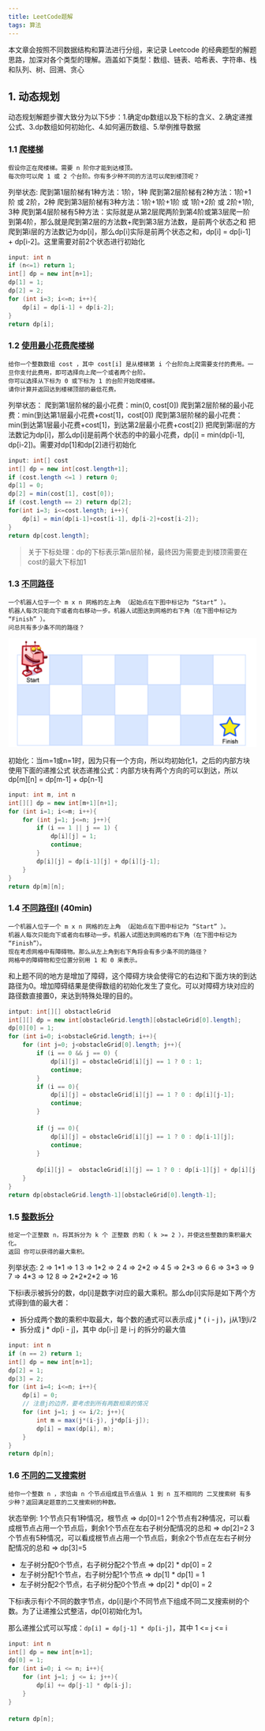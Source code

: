 ```yaml
---
title: LeetCode题解
tags: 算法
---
```


本文章会按照不同数据结构和算法进行分组，来记录 Leetcode 的经典题型的解题思路，加深对各个类型的理解。涵盖如下类型：数组、链表、哈希表、字符串、栈和队列、树、回溯、贪心

## 1. 动态规划

动态规划解题步骤大致分为以下5步：1.确定dp数组以及下标的含义、2.确定递推公式、3.dp数组如何初始化、4.如何遍历数组、5.举例推导数据

### 1.1 [爬楼梯](https://leetcode.cn/problems/climbing-stairs/)

```
假设你正在爬楼梯。需要 n 阶你才能到达楼顶。
每次你可以爬 1 或 2 个台阶。你有多少种不同的方法可以爬到楼顶呢？
```

列举状态: 
爬到第1层阶梯有1种方法：1阶，1种
爬到第2层阶梯有2种方法：1阶+1阶 或 2阶，2种
爬到第3层阶梯有3种方法：1阶+1阶+1阶 或 1阶+2阶 或 2阶+1阶, 3种
爬到第4层阶梯有5种方法：实际就是从第2层爬两阶到第4阶或第3层爬一阶到第4阶，那么就是爬到第2层的方法数+爬到第3层方法数，是前两个状态之和
把爬到第i层的方法数记为dp[i]，那么dp[i]实际是前两个状态之和，dp[i] = dp[i-1] + dp[i-2]。这里需要对前2个状态进行初始化

```java
input: int n
if (n<=1) return 1;
int[] dp = new int[n+1];
dp[1] = 1;
dp[2] = 2;
for (int i=3; i<=n; i++){
	dp[i] = dp[i-1] + dp[i-2];
}
return dp[i];
```

### 1.2 [使用最小花费爬楼梯](https://leetcode.cn/problems/min-cost-climbing-stairs/)

```
给你一个整数数组 cost ，其中 cost[i] 是从楼梯第 i 个台阶向上爬需要支付的费用。一旦你支付此费用，即可选择向上爬一个或者两个台阶。
你可以选择从下标为 0 或下标为 1 的台阶开始爬楼梯。
请你计算并返回达到楼梯顶部的最低花费。
```

列举状态：
爬到第1层阶梯的最小花费：min(0, cost[0])
爬到第2层阶梯的最小花费：min(到达第1层最小花费+cost[1]，cost[0])
爬到第3层阶梯的最小花费：min(到达第1层最小花费+cost[1]，到达第2层最小花费+cost[2])
把爬到第i层的方法数记为dp[i]，那么dp[i]是前两个状态的中的最小花费，dp[i] = min(dp[i-1], dp[i-2])。需要对dp[1]和dp[2]进行初始化

```java
input: int[] cost
int[] dp = new int[cost.length+1];
if (cost.length <=1 ) return 0;
dp[1] = 0;
dp[2] = min(cost[1], cost[0]);
if (cost.length == 2) return dp[2];
for(int i=3; i<=cost.length; i++){
    dp[i] = min(dp[i-1]+cost[i-1], dp[i-2]+cost[i-2]);
}
return dp[cost.length];
```

> 关于下标处理：dp的下标表示第n层阶梯，最终因为需要走到楼顶需要在cost的最大下标加1

### 1.3 [不同路径](https://leetcode.cn/problems/unique-paths)

```
一个机器人位于一个 m x n 网格的左上角 （起始点在下图中标记为 “Start” ）。
机器人每次只能向下或者向右移动一步。机器人试图达到网格的右下角（在下图中标记为 “Finish” ）。
问总共有多少条不同的路径？
```

![image-20230131230453541](../assets/images/2023-01-27-Leetcode-题解/image-20230131230453541.png)

初始化：当m=1或n=1时，因为只有一个方向，所以均初始化1，之后的内部方块使用下面的递推公式
状态递推公式：内部方块有两个方向的可以到达，所以dp[m][n\] = dp[m-1\] + dp[n-1\]

```java
input: int m, int n
int[][] dp = new int[m+1][n+1];
for (int i=1; i<=m; i++){
    for (int j=1; j<=n; j++){
        if (i == 1 || j == 1) {
            dp[i][j] = 1;
            continue;
        }
        dp[i][j] = dp[i-1][j] + dp[i][j-1];
    }
}
return dp[m][n];
```

### 1.4 [不同路径II](https://leetcode.cn/problems/unique-paths-ii/) (40min)

```
一个机器人位于一个 m x n 网格的左上角 （起始点在下图中标记为 “Start” ）。
机器人每次只能向下或者向右移动一步。机器人试图达到网格的右下角（在下图中标记为 “Finish”）。
现在考虑网格中有障碍物。那么从左上角到右下角将会有多少条不同的路径？
网格中的障碍物和空位置分别用 1 和 0 来表示。
```

和上题不同的地方是增加了障碍，这个障碍方块会使得它的右边和下面方块的到达路径为0。增加障碍结果是使得数组的初始化发生了变化。可以对障碍方块对应的路径数直接置0，来达到特殊处理的目的。

```java
intput: int[][] obstactleGrid
int[][] dp = new int[obstacleGrid.length][obstacleGrid[0].length];
dp[0][0] = 1;
for (int i=0; i<obstacleGrid.length; i++){
    for (int j=0; j<obstacleGrid[0].length; j++){
        if (i == 0 && j == 0) {
            dp[i][j] = obstacleGrid[i][j] == 1 ? 0 : 1;
            continue;
        }
        if (i == 0){
            dp[i][j] = obstacleGrid[i][j] == 1 ? 0 : dp[i][j-1];
            continue;
        }

        if (j == 0){
            dp[i][j] = obstacleGrid[i][j] == 1 ? 0 : dp[i-1][j];
            continue;
        }

        dp[i][j] =  obstacleGrid[i][j] == 1 ? 0 : dp[i-1][j] + dp[i][j-1];
    }
}
return dp[obstacleGrid.length-1][obstacleGrid[0].length-1];
```

### 1.5 [整数拆分](https://leetcode.cn/problems/integer-break/)

```
给定一个正整数 n，将其拆分为 k 个 正整数 的和（ k >= 2 ），并使这些整数的乘积最大化。
返回 你可以获得的最大乘积。
```

列举状态:
2 => 1\*1 => 1
3 => 1\*2 => 2
4 => 2\*2 => 4
5 => 2\*3 => 6
6 => 3\*3 => 9
7 => 4\*3 => 12
8 => 2\*2\*2*2 => 16

下标i表示被拆分的数，dp[i]是数字i对应的最大乘积。那么dp[i]实际是如下两个方式得到值的最大者：

- 拆分成两个数的乘积中取最大，每个数的通式可以表示成 j * ( i - j )，j从1到i/2
- 拆分成 j * dp[i - j]，其中 dp[i-j] 是 i-j 的拆分的最大值

```java
input: int n
if (n == 2) return 1;
int[] dp = new int[n+1];
dp[2] = 1;
dp[3] = 2;
for (int i=4; i<=n; i++){
    dp[i] = 0;
    // 注意j的边界，要考虑到所有两数相乘的情况
    for (int j=1; j <= i/2; j++){
        int m = max(j*(i-j), j*dp[i-j]);
        dp[i] = max(dp[i], m);
    }
}
return dp[n];
```

### 1.6 [不同的二叉搜索树](https://leetcode.cn/problems/unique-binary-search-trees/)

```
给你一个整数 n ，求恰由 n 个节点组成且节点值从 1 到 n 互不相同的 二叉搜索树 有多少种？返回满足题意的二叉搜索树的种数。
```

状态举例:
1个节点只有1种情况，根节点 => dp[0]=1
2个节点有2种情况，可以看成根节点占用一个节点后，剩余1个节点在左右子树分配情况的总和 => dp[2]=2
3个节点有5种情况，可以看成根节点占用一个节点后，剩余2个节点在左右子树分配情况的总和 => dp[3]=5

- 左子树分配0个节点，右子树分配2个节点 => dp[2] * dp[0] = 2
- 左子树分配1个节点，右子树分配1个节点 => dp[1] * dp[1] = 1
- 左子树分配2个节点，右子树分配0个节点 => dp[2] * dp[0] = 2

下标i表示有i个不同的数字节点，dp[i]是i个不同节点下组成不同二叉搜索树的个数。为了让递推公式整洁，dp[0]初始化为1。

那么递推公式可以写成：`dp[i] = dp[j-1] * dp[i-j]`，其中 1 <= j <= i

```java
input: int n
int[] dp = new int[n+1];
dp[0] = 1;
for (int i=0; i <= n; i++){
	for (int j=1; j <= i; j++){
        dp[i] += dp[j-1] * dp[i-j];
    }
}

return dp[n];
```



